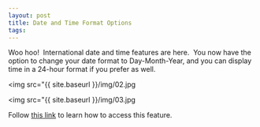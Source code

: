 ```yaml
---
layout: post
title: Date and Time Format Options
tags:
---
```


Woo hoo!  International date and time features are here.  You now have the option to change your date format to Day-Month-Year, and you can display time in a 24-hour format if you prefer as well.

<img src="{{ site.baseurl }}/img/02.jpg

<img src="{{ site.baseurl }}/img/03.jpg

Follow [this link](http://punchpass.net/support/date-time-format-options) to learn how to access this feature.
